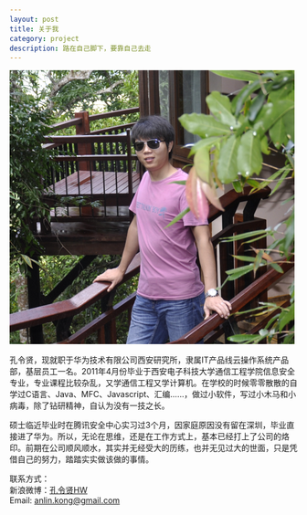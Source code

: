 ```yaml
---
layout: post
title: 关于我
category: project
description: 路在自己脚下，要靠自己去走 
---
```


![](/images/1986-08-29-about-me/head.png)

孔令贤，现就职于华为技术有限公司西安研究所，隶属IT产品线云操作系统产品部，基层员工一名。2011年4月份毕业于西安电子科技大学通信工程学院信息安全专业，专业课程比较杂乱，又学通信工程又学计算机。在学校的时候零零散散的自学过C语言、Java、MFC、Javascript、汇编……，做过小软件，写过小木马和小病毒，除了钻研精神，自认为没有一技之长。

硕士临近毕业时在腾讯安全中心实习过3个月，因家庭原因没有留在深圳，毕业直接进了华为。所以，无论在思维，还是在工作方式上，基本已经打上了公司的烙印。前期在公司顺风顺水，其实并无经受大的历练，也并无见过大的世面，只是凭借自己的努力，踏踏实实做该做的事情。

联系方式：  
新浪微博：[孔令贤HW](http://weibo.com/lingxiankong)  
Email: anlin.kong@gmail.com
